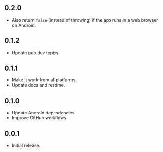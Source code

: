 ## 0.2.0

* Also return `false` (instead of throwing) if the app runs in a web browser on Android.

## 0.1.2

* Update pub.dev topics.

## 0.1.1

* Make it work from all platforms.
* Update docs and readme.

## 0.1.0

* Update Android dependencies.
* Improve GitHub workflows.

## 0.0.1

* Initial release.
